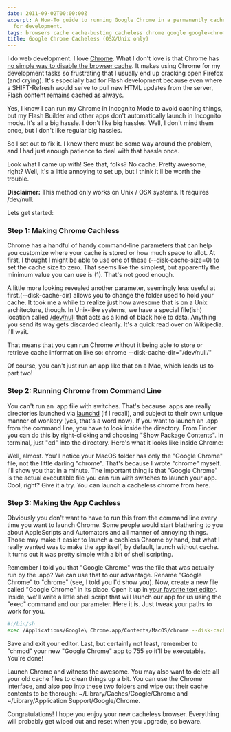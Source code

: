 ```yaml
---
date: 2011-09-02T00:00:00Z
excerpt: A How-To guide to running Google Chrome in a permanently cacheless state
  for development.
tags: browsers cache cache-busting cacheless chrome google google-chrome osx
title: Google Chrome Cacheless (OSX/Unix only)
---
```


I do web development. I love [Chrome][]. What I don't love is that
Chrome has [no simple way to disable the browser cache][]. It makes
using Chrome for my development tasks so frustrating that I usually end
up cracking open Firefox (and crying). It's especially bad for Flash
development because even where a SHIFT-Refresh would serve to pull new
HTML updates from the server, Flash content remains cached as always.

Yes, I know I can run my Chrome in Incognito Mode to avoid caching
things, but my Flash Builder and other apps don't automatically launch
in Incognito mode. It's all a big hassle. I don't like big hassles.
Well, I don't mind them once, but I don't like regular big hassles.

So I set out to fix it. I knew there must be some way around the
problem, and I had just enough patience to deal with that hassle once.

<amp-img width="750" height="188" layout="responsive" src="//labs.tomasino.org/assets/images/chrome-cacheless.jpg" alt="Chrome Cacheless"></amp-img>

Look what I came up with! See that, folks? No cache. Pretty awesome,
right? Well, it's a little annoying to set up, but I think it'll be
worth the trouble.

**Disclaimer:** This method only works on Unix / OSX systems. It
requires /dev/null.

Lets get started:

### **Step 1: Making Chrome Cachless**

Chrome has a handful of handy command-line parameters that can help you
customize where your cache is stored or how much space to allot. At
first, I thought I might be able to use one of these
(--disk-cache-size=0) to set the cache size to zero. That seems like the
simplest, but apparently the minimum value you can use is (1). That's
not good enough.

A little more looking revealed another parameter, seemingly less useful
at first.(--disk-cache-dir) allows you to change the folder used to hold
your cache. It took me a while to realize just how awesome that is on a
Unix architecture, though. In Unix-like systems, we have a special
file(ish) location called [/dev/null][] that acts as a kind of black
hole to data. Anything you send its way gets discarded cleanly. It's a
quick read over on Wikipedia. I'll wait.

That means that you can run Chrome without it being able to store or
retrieve cache information like so: chrome --disk-cache-dir="/dev/null/"

Of course, you can't just run an app like that on a Mac, which leads us
to part two!

### Step 2: Running Chrome from Command Line

You can't run an .app file with switches. That's because .apps are
really directories launched via [launchd][] (if I recall), and subject
to their own unique manner of wonkery (yes, that's a word now). If you
want to launch an .app from the command line, you have to look inside
the directory. From Finder you can do this by right-clicking and
choosing "Show Package Contents". In terminal, just "cd" into the
directory. Here's what it looks like inside Chrome:

<amp-img width="750" height="198" layout="responsive" src="//labs.tomasino.org/assets/images/chrome-package.jpg" alt="Chrome Package"></amp-img>

Well, almost. You'll notice your MacOS folder has only the "Google
Chrome" file, not the little darling "chrome". That's because I wrote
"chrome" myself. I'll show you that in a minute. The important thing is
that "Google Chrome" is the actual executable file you can run with
switches to launch your app. Cool, right? Give it a try. You can launch
a cacheless chrome from here.

### Step 3: Making the App Cachless

Obviously you don't want to have to run this from the command line every
time you want to launch Chrome. Some people would start blathering to
you about AppleScripts and Automators and all manner of annoying things.
Those may make it easier to launch a cachless Chrome by hand, but what I
really wanted was to make the app itself, by default, launch without
cache. It turns out it was pretty simple with a bit of shell scripting.

Remember I told you that "Google Chrome" was the file that was actually
run by the .app? We can use that to our advantage. Rename "Google
Chrome" to "chrome" (see, I told you I'd show you). Now, create a new
file called "Google Chrome" in its place. Open it up in [your favorite
text editor][]. Inside, we'll write a little shell script that will
launch our app for us using the "exec" command and our parameter. Here
it is. Just tweak your paths to work for you.

``` bash
#!/bin/sh
exec /Applications/Google\ Chrome.app/Contents/MacOS/chrome --disk-cache-dir="/dev/null/" $@
```

Save and exit your editor. Last, but certainly not least, remember to
"chmod" your new "Google Chrome" app to 755 so it'll be executable.
You're done!

Launch Chrome and witness the awesome. You may also want to delete all
your old cache files to clean things up a bit. You can use the Chrome
interface, and also pop into these two folders and wipe out their cache
contents to be thorough: ~/Library/Caches/Google/Chrome and
~/Library/Application Support/Google/Chrome.

Congratulations! I hope you enjoy your new cacheless browser. Everything
will probably get wiped out and reset when you upgrade, so beware.

  [Chrome]: //www.google.com/chrome "Chrome"
  [no simple way to disable the browser cache]: //www.google.com/support/forum/p/Chrome/thread?tid=34782d461575bcdf&hl=en
    "Disable Browser Cache in Chrome"
  [/dev/null]: //en.wikipedia.org/wiki//dev/null
    "Dev Null at Wikipedia"
  [launchd]: //en.wikipedia.org/wiki/Launchd "LaunchD"
  [your favorite text editor]: //www.vim.org/ "vim"
